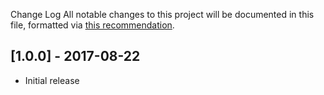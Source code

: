 Change Log
All notable changes to this project will be documented in this file, formatted via [this recommendation](http://keepachangelog.com/).

## [1.0.0] - 2017-08-22
- Initial release

